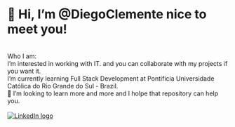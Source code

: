 # 👋 Hi, I’m @DiegoClemente nice to meet you!

<br>
Who I am: <br>
I’m interested in working with IT. and you can collaborate with my projects if you want it.<br>
I’m currently learning Full Stack Development at Pontificia Universidade Católica do Rio Grande do Sul - Brazil.<br>
💞️ I’m looking to learn more and more and I holpe that repository can help you.<br>
<br>
<a href="https://www.linkedin.com/in/diegoclemente02/">
  <img src="https://camo.githubusercontent.com/59243a733d40bfccc7b3a0abf4f9b167cb25fa22378ce39b1fa4815188cba506/68747470733a2f2f696d672e736869656c64732e696f2f7374617469632f76313f6d6573736167653d4c696e6b6564496e266c6f676f3d6c696e6b6564696e266c6162656c3d26636f6c6f723d303037374235266c6f676f436f6c6f723d7768697465266c6162656c436f6c6f723d267374796c653d666f722d7468652d6261646765" alt="LinkedIn logo">
</a>


